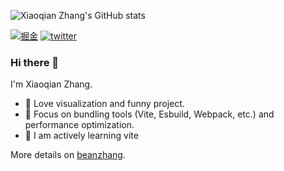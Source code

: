 ![Xiaoqian Zhang's GitHub stats](https://github-readme-stats.vercel.app/api?username=YOYZHANG&show_icons=true&icon_color=0366d6&bg_color=ffffff&hide_title=false")

[![掘金](https://img.shields.io/badge/%E6%8E%98%E9%87%91-@xiaoqian-blue.svg?style=flat-square&logo=juejin)](https://juejin.cn/user/4283353031785629/posts)
[![twitter](https://img.shields.io/badge/twitter-@xiaoqian-green.svg?style=flat-square&logo=twitter)]()


### Hi there 👋

I'm Xiaoqian Zhang.

- 🍭 Love visualization and funny project.
- 🎃 Focus on bundling tools (Vite, Esbuild, Webpack, etc.) and performance optimization.
- 🍣 I am actively learning vite

More details on [beanzhang](https://beanzhang.vercel.app/).

